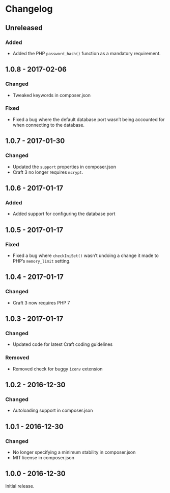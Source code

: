 Changelog
=========

## Unreleased

### Added
- Added the PHP `password_hash()` function as a mandatory requirement.

## 1.0.8 - 2017-02-06

### Changed
- Tweaked keywords in composer.json 

### Fixed
- Fixed a bug where the default database port wasn’t being accounted for when connecting to the database.

## 1.0.7 - 2017-01-30

### Changed
- Updated the `support` properties in composer.json
- Craft 3 no longer requires `mcrypt`.

## 1.0.6 - 2017-01-17

### Added
- Added support for configuring the database port

## 1.0.5 - 2017-01-17

### Fixed
- Fixed a bug where `checkIniSet()` wasn’t undoing a change it made to PHP’s `memory_limit` setting.

## 1.0.4 - 2017-01-17

### Changed
- Craft 3 now requires PHP 7

## 1.0.3 - 2017-01-17

### Changed
- Updated code for latest Craft coding guidelines

### Removed
- Removed check for buggy `iconv` extension

## 1.0.2 - 2016-12-30

### Changed
- Autoloading support in composer.json

## 1.0.1 - 2016-12-30

### Changed
- No longer specifying a minimum stability in composer.json
- MIT license in composer.json

## 1.0.0 - 2016-12-30

Initial release.
